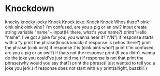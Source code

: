 # Knockdown
knocky knocky jocky
Knock Knock joke:
Knock Knock
Whos there?
oink oink
oink oink who?
I'm confused, are you a pig or an owl? 
input
create string variable "name"= input(Hi there, what's your name?)
print("Hello "name", I've got a joke for you, you wanna hear it? Y/N")
if response starts with a "y
 print the phrase(knock knock)
  if response is (whos there?)
    print the phrase (oink oink)
    if response 2 is (oink oink who?)
      print (I'm confused, are you a pig or an owl?)
    if thats not the response
      print (If you didn't wanna do the joke you could've just told me.)
  if response is not that
    print the phrase(why would you say that?)
    print the phrase(I just wanted to tell you a joke you jerk.)
if response does not start with a y
  print(alright, buzzkill.)






